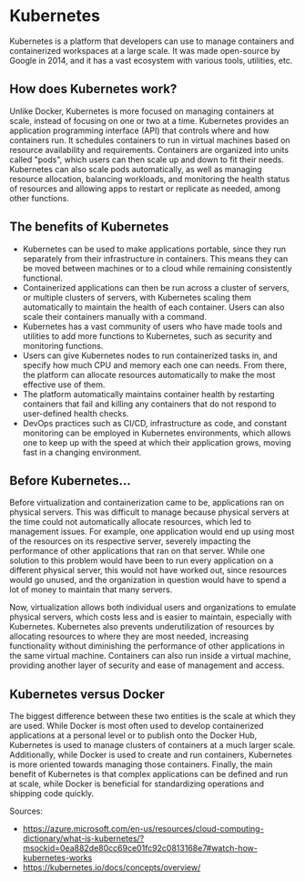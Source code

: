 # Kubernetes
Kubernetes is a platform that developers can use to manage containers and containerized workspaces at a large scale. It was made open-source by Google in 2014, and it has a vast ecosystem with various tools, utilities, etc.

## How does Kubernetes work?
Unlike Docker, Kubernetes is more focused on managing containers at scale, instead of focusing on one or two at a time. Kubernetes provides an application programming interface (API) that controls where and how containers run. It schedules containers to run in virtual machines based on resource availability and requirements. Containers are organized into units called "pods", which users can then scale up and down to fit their needs. Kubernetes can also scale pods automatically, as well as managing resource allocation, balancing workloads, and monitoring the health status of resources and allowing apps to restart or replicate as needed, among other functions.

## The benefits of Kubernetes
* Kubernetes can be used to make applications portable, since they run separately from their infrastructure in containers. This means they can be moved between machines or to a cloud while remaining consistently functional.
* Containerized applications can then be run across a cluster of servers, or multiple clusters of servers, with Kubernetes scaling them automatically to maintain the health of each container. Users can also scale their containers manually with a command.
* Kubernetes has a vast community of users who have made tools and utilities to add more functions to Kubernetes, such as security and monitoring functions.
* Users can give Kubernetes nodes to run containerized tasks in, and specify how much CPU and memory each one can needs. From there, the platform can allocate resources automatically to make the most effective use of them. 
* The platform automatically maintains container health by restarting containers that fail and killing any containers that do not respond to user-defined health checks.
* DevOps practices such as CI/CD, infrastructure as code, and constant monitoring can be employed in Kubernetes environments, which allows one to keep up with the speed at which their application grows, moving fast in a changing environment.

## Before Kubernetes...
Before virtualization and containerization came to be, applications ran on physical servers. This was difficult to manage because physical servers at the time could not automatically allocate resources, which led to management issues. For example, one application would end up using most of the resources on its respective server, severely impacting the performance of other applications that ran on that server. While one solution to this problem would have been to run every application on a different physical server, this would not have worked out, since resources would go unused, and the organization in question would have to spend a lot of money to maintain that many servers. 

Now, virtualization allows both individual users and organizations to emulate physical servers, which costs less and is easier to maintain, especially with Kubernetes. Kubernetes also prevents underutilization of resources by allocating resources to where they are most needed, increasing functionality without diminishing the performance of other applications in the same virtual machine. Containers can also run inside a virtual machine, providing another layer of security and ease of management and access.

## Kubernetes versus Docker
The biggest difference between these two entities is the scale at which they are used. While Docker is most often used to develop containerized applications at a personal level or to publish onto the Docker Hub, Kubernetes is used to manage clusters of containers at a much larger scale. Additionally, while Docker is used to create and run containers, Kubernetes is more oriented towards managing those containers. Finally, the main benefit of Kubernetes is that complex applications can be defined and run at scale, while Docker is beneficial for standardizing operations and shipping code quickly.

Sources:

* https://azure.microsoft.com/en-us/resources/cloud-computing-dictionary/what-is-kubernetes/?msockid=0ea882de80cc69ce01fc92c0813168e7#watch-how-kubernetes-works
* https://kubernetes.io/docs/concepts/overview/